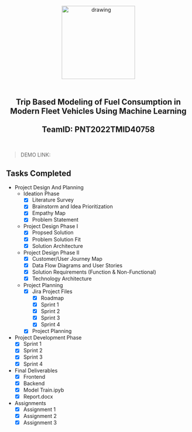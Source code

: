 <br>
    <div align="center">
        <img src="https://upload.wikimedia.org/wikipedia/commons/5/51/IBM_logo.svg"  align="center" alt="drawing" width="200" />
        <h2 align="center" style="margin-top:50px"> Trip Based Modeling of Fuel Consumption in Modern Fleet Vehicles Using Machine Learning
        <br><br>TeamID: PNT2022TMID40758 </h2>
    </div>

<br>


>DEMO LINK: 

## Tasks Completed 
- Project Design And Planning
    - Ideation Phase
        -  [x] Literature Survey <br>
        -  [x] Brainstorm and Idea Prioritization <br>
        -  [x] Empathy Map <br>
        -  [x] Problem Statement <br>
    - Project Design Phase I
        - [x] Propsed Solution <br>
        - [x] Problem Solution Fit <br>
        - [x] Solution Architecture <br>
    - Project Design Phase II
        - [x] Customer/User Journey Map <br>
        - [x] Data Flow Diagrams and User Stories <br>
        - [x] Solution Requirements (Function & Non-Functional) <br>
        - [x] Technology Architecture <br>
    - Project Planning
        - [x] Jira Project Files <br>
            - [x] Roadmap <br>
            - [x] Sprint 1 <br>
            - [x] Sprint 2 <br>
            - [x] Sprint 3 <br>
            - [x] Sprint 4 <br>
        - [x] Project Planning <br>
- Project Development Phase
    - [x] Sprint 1 <br>
    - [x] Sprint 2 <br>
    - [x] Sprint 3 <br>
    - [x] Sprint 4 <br>
- Final Deliverables
    - [x] Frontend <br>
    - [x] Backend <br>
    - [x] Model Train.ipyb <br>
    - [x] Report.docx <br>
- Assignments
    -  [x] Assignment 1 <br>
    -  [x] Assignment 2  <br>    
    -  [x] Assignment 3  <br>    
<br>
